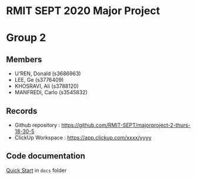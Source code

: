 # RMIT SEPT 2020 Major Project

# Group 2

## Members
* U'REN, Donald (s3686963)
* LEE, Ge (s3776409)
* KHOSRAVI, Ali (s3788120)
* MANFREDI, Carlo (s3545832)

## Records

* Github repository : https://github.com/RMIT-SEPT/majorproject-2-thurs-18-30-5
* ClickUp Workspace : https://app.clickup.com/xxxx/yyyy


## Code documentation

[Quick Start](/docs/README.md) in `docs` folder
